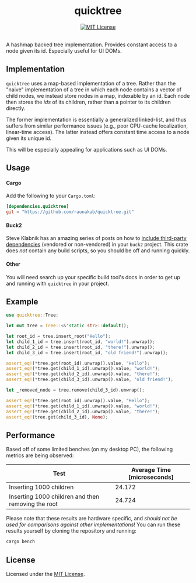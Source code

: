 <h1 align="center">
  quicktree
</h1>
<div align="center">
  <a href="./LICENSE-MIT">
    <img src="https://img.shields.io/badge/license-MIT-blue.svg" alt="MIT License">
  </a>
</div>
<br/>

A hashmap backed tree implementation.
Provides constant access to a node given its id.
Especially useful for UI DOMs.

## Implementation

`quicktree` uses a map-based implementation of a tree.
Rather than the "naive" implementation of a tree in which each node contains a vector of child nodes, we instead store nodes in a map, indexable by an id.
Each node then stores the *ids* of its children, rather than a pointer to its children directly.

The former implementation is essentially a generalized linked-list, and thus suffers from similar performance issues (e.g., poor CPU-cache localization, linear-time access).
The latter instead offers constant time access to a node given its unique id.

This will be especially appealing for applications such as UI DOMs.

## Usage

#### Cargo
Add the following to your `Cargo.toml`:

```toml
[dependencies.quicktree]
git = "https://github.com/raunakab/quicktree.git"
```

#### Buck2
Steve Klabnik has an amazing series of posts on how to [include third-party dependencies](https://steveklabnik.com/writing/using-cratesio-with-buck) (vendored or non-vendored) in your `buck2` project.
This crate does *not* contain any build scripts, so you should be off and running quickly.

#### Other
You will need search up your specific build tool's docs in order to get up and running with `quicktree` in your project.

## Example

```rust
use quicktree::Tree;

let mut tree = Tree::<&'static str>::default();

let root_id = tree.insert_root("Hello");
let child_1_id = tree.insert(root_id, "world!").unwrap();
let child_2_id = tree.insert(root_id, "there!").unwrap();
let child_3_id = tree.insert(root_id, "old friend!").unwrap();

assert_eq!(*tree.get(root_id).unwrap().value, "Hello");
assert_eq!(*tree.get(child_1_id).unwrap().value, "world!");
assert_eq!(*tree.get(child_2_id).unwrap().value, "there!");
assert_eq!(*tree.get(child_3_id).unwrap().value, "old friend!");

let _removed_node = tree.remove(child_3_id).unwrap();

assert_eq!(*tree.get(root_id).unwrap().value, "Hello");
assert_eq!(*tree.get(child_1_id).unwrap().value, "world!");
assert_eq!(*tree.get(child_2_id).unwrap().value, "there!");
assert_eq!(tree.get(child_3_id), None);
```

## Performance

Based off of some limited benches (on my desktop PC), the following metrics are being observed:

| Test | Average Time \[microseconds\] |
|---|---|
| Inserting 1000 children | 24.172 |
| Inserting 1000 children and then removing the root | 24.724 |

Please note that these results are hardware specific, and *should not be used for comparisons against other implementations*!
You can run these results yourself by cloning the repository and running:

```sh
cargo bench
```

## License

Licensed under the [MIT License](./LICENSE-MIT).
